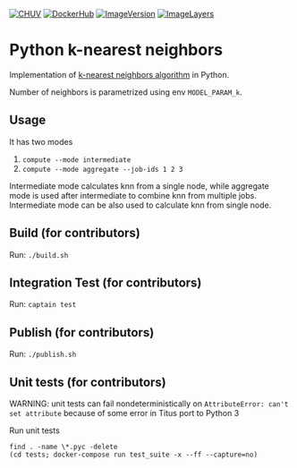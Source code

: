 [![CHUV](https://img.shields.io/badge/CHUV-LREN-AF4C64.svg)](https://www.unil.ch/lren/en/home.html) [![DockerHub](https://img.shields.io/badge/docker-hbpmip%2Fpython--sgd-regression-008bb8.svg)](https://hub.docker.com/r/hbpmip/python-knn/)
[![ImageVersion](https://images.microbadger.com/badges/version/hbpmip/python-knn.svg)](https://hub.docker.com/r/hbpmip/python-knn/tags "hbpmip/python-knn image tags")
[![ImageLayers](https://images.microbadger.com/badges/image/hbpmip/python-knn.svg)](https://microbadger.com/#/images/hbpmip/python-knn "hbpmip/python-knn on microbadger")

# Python k-nearest neighbors

Implementation of [k-nearest neighbors algorithm](https://en.wikipedia.org/wiki/K-nearest_neighbors_algorithm) in Python.

Number of neighbors is parametrized using env `MODEL_PARAM_k`.


## Usage

It has two modes

1. `compute --mode intermediate`
2. `compute --mode aggregate --job-ids 1 2 3`

Intermediate mode calculates knn from a single node, while aggregate mode is used after intermediate to
combine knn from multiple jobs. Intermediate mode can be also used to calculate knn from single node.


## Build (for contributors)

Run: `./build.sh`


## Integration Test (for contributors)

Run: `captain test`


## Publish (for contributors)

Run: `./publish.sh`


## Unit tests (for contributors)

WARNING: unit tests can fail nondeterministically on `AttributeError: can't set attribute` because of some error
in Titus port to Python 3

Run unit tests
```
find . -name \*.pyc -delete
(cd tests; docker-compose run test_suite -x --ff --capture=no)
```
